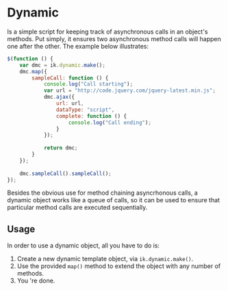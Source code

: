 Dynamic
=======

Is a simple script for keeping track of asynchronous calls in an object's 
methods. Put simply, it ensures two asynchronous method calls will happen one
after the other. The example below illustrates:

``` javascript
$(function () {
	var dmc = ik.dynamic.make();
	dmc.map({
		sampleCall: function () {
			console.log("Call starting");
			var url = "http://code.jquery.com/jquery-latest.min.js";
			dmc.ajax({
				url: url,
				dataType: "script", 
				complete: function () {
					console.log("Call ending");
				}
			});
			
			return dmc;
		}
	});
	
	dmc.sampleCall().sampleCall();
});
```

Besides the obvious use for method chaining asyncrhonous calls, a dynamic 
object works like a queue of calls, so it can be used to ensure that particular 
method calls are executed sequentially.

Usage
-----

In order to use a dynamic object, all you have to do is:

1. Create a new dynamic template object, via `ik.dynamic.make()`.
2. Use the provided `map()` method to extend the object with any number
   of methods.
3. You 're done.